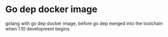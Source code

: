 # Go dep docker image
golang with go dep docker image,
before go dep merged into the toolchain when 1.10 development begins.
